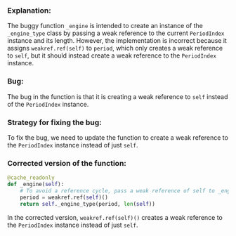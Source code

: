 ### Explanation:
The buggy function `_engine` is intended to create an instance of the `_engine_type` class by passing a weak reference to the current `PeriodIndex` instance and its length. However, the implementation is incorrect because it assigns `weakref.ref(self)` to `period`, which only creates a weak reference to `self`, but it should instead create a weak reference to the `PeriodIndex` instance.

### Bug:
The bug in the function is that it is creating a weak reference to `self` instead of the `PeriodIndex` instance.

### Strategy for fixing the bug:
To fix the bug, we need to update the function to create a weak reference to the `PeriodIndex` instance instead of just `self`.

### Corrected version of the function:
```python
@cache_readonly
def _engine(self):
    # To avoid a reference cycle, pass a weak reference of self to _engine_type.
    period = weakref.ref(self)()
    return self._engine_type(period, len(self))
``` 

In the corrected version, `weakref.ref(self)()` creates a weak reference to the `PeriodIndex` instance instead of just `self`.